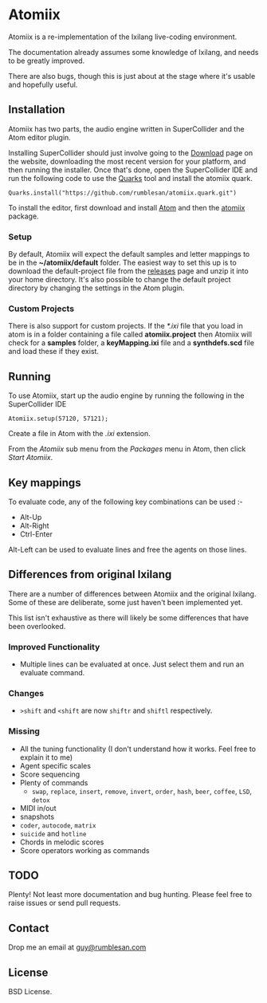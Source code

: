 # Atomiix

Atomiix is a re-implementation of the Ixilang live-coding environment.

The documentation already assumes some knowledge of Ixilang, and needs to be greatly improved.

There are also bugs, though this is just about at the stage where it's usable and hopefully useful.


## Installation

Atomiix has two parts, the audio engine written in SuperCollider and the Atom editor plugin.

Installing SuperCollider should just involve going to the [Download](https://supercollider.github.io/download) page on the website, downloading the most recent version for your platform, and then running the installer.
Once that's done, open the SuperCollider IDE and run the following code to use the [Quarks](http://doc.sccode.org/Guides/UsingQuarks.html) tool and install the atomiix quark.

`Quarks.install("https://github.com/rumblesan/atomiix.quark.git")`

To install the editor, first download and install [Atom](https://atom.io) and then the [atomiix](https://atom.io/packages/atomiix) package.

### Setup

By default, Atomiix will expect the default samples and letter mappings to be in the **~/atomiix/default** folder. The easiest way to set this up is to download the default-project file from the [releases](https://github.com/rumblesan/atomiix/releases) page and unzip it into your home directory.
It's also possible to change the default project directory by changing the settings in the Atom plugin.

### Custom Projects

There is also support for custom projects. If the _*.ixi_ file that you load in atom is in a folder containing a file called **atomiix.project** then Atomiix will check for a **samples** folder, a **keyMapping.ixi** file and a **synthdefs.scd** file and load these if they exist.


## Running

To use Atomiix, start up the audio engine by running the following in the SuperCollider IDE

`Atomiix.setup(57120, 57121);`

Create a file in Atom with the *.ixi* extension.

From the *Atomiix* sub menu from the *Packages* menu in Atom, then click *Start Atomiix*.


## Key mappings

To evaluate code, any of the following key combinations can be used :-

* Alt-Up
* Alt-Right
* Ctrl-Enter

Alt-Left can be used to evaluate lines and free the agents on those lines.


## Differences from original Ixilang

There are a number of differences between Atomiix and the original Ixilang. Some of these are deliberate, some just haven't been implemented yet.

This list isn't exhaustive as there will likely be some differences that have been overlooked.

### Improved Functionality

* Multiple lines can be evaluated at once. Just select them and run an evaluate command.

### Changes

* `>shift` and `<shift` are now `shiftr` and `shiftl` respectively.

### Missing

* All the tuning functionality (I don't understand how it works. Feel free to explain it to me)
* Agent specific scales
* Score sequencing
* Plenty of commands
  - `swap`, `replace`, `insert`, `remove`, `invert`, `order`, `hash`, `beer`, `coffee`, `LSD`, `detox`
* MIDI in/out
* snapshots
* `coder`, `autocode`, `matrix`
* `suicide` and `hotline`
* Chords in melodic scores
* Score operators working as commands


## TODO

Plenty! Not least more documentation and bug hunting. Please feel free to raise issues or send pull requests.


## Contact

Drop me an email at guy@rumblesan.com


## License

BSD License.

